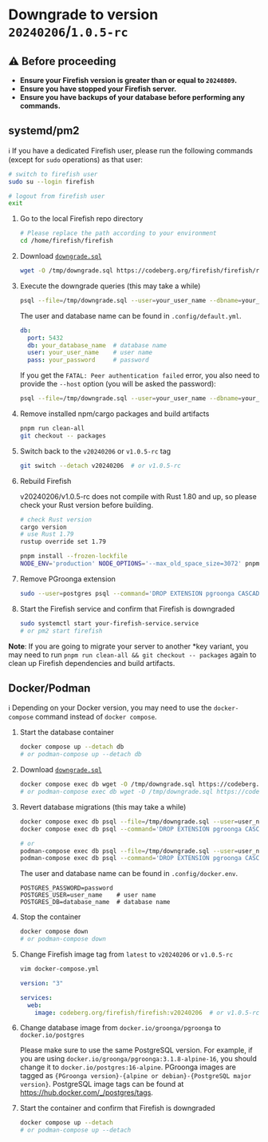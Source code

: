# Downgrade to version `20240206`/`1.0.5-rc`

## :warning: Before proceeding

- **Ensure your Firefish version is greater than or equal to `20240809`.**
- **Ensure you have stopped your Firefish server.**
- **Ensure you have backups of your database before performing any commands.**

## systemd/pm2

:information_source: If you have a dedicated Firefish user, please run the following commands (except for `sudo` operations) as that user:

```sh
# switch to firefish user
sudo su --login firefish

# logout from firefish user
exit
```

1. Go to the local Firefish repo directory
    ```sh
    # Please replace the path according to your environment
    cd /home/firefish/firefish
    ```
1. Download [`downgrade.sql`](https://codeberg.org/firefish/firefish/raw/branch/develop/docs/downgrade.sql)
    ```sh
    wget -O /tmp/downgrade.sql https://codeberg.org/firefish/firefish/raw/branch/develop/docs/downgrade.sql
    ```
1. Execute the downgrade queries (this may take a while)
    ```sh
    psql --file=/tmp/downgrade.sql --user=your_user_name --dbname=your_database_name
    ```

    The user and database name can be found in `.config/default.yml`.
    ```yaml
    db:
      port: 5432
      db: your_database_name  # database name
      user: your_user_name    # user name
      pass: your_password     # password
    ```

    If you get the `FATAL: Peer authentication failed` error, you also need to provide the `--host` option (you will be asked the password):
    ```sh
    psql --file=/tmp/downgrade.sql --user=your_user_name --dbname=your_database_name --host=127.0.0.1
    ```
1. Remove installed npm/cargo packages and build artifacts
    ```sh
    pnpm run clean-all
    git checkout -- packages
    ```
1. Switch back to the `v20240206` or `v1.0.5-rc` tag
    ```sh
    git switch --detach v20240206  # or v1.0.5-rc
    ```
1. Rebuild Firefish

    v20240206/v1.0.5-rc does not compile with Rust 1.80 and up, so please check your Rust version before building.
    ```sh
    # check Rust version
    cargo version
    # use Rust 1.79
    rustup override set 1.79
    ```

    ```sh
    pnpm install --frozen-lockfile
    NODE_ENV='production' NODE_OPTIONS='--max_old_space_size=3072' pnpm run rebuild
    ```
1. Remove PGroonga extension
    ```sh
    sudo --user=postgres psql --command='DROP EXTENSION pgroonga CASCADE' --dbname=your_database_name
    ```
1. Start the Firefish service and confirm that Firefish is downgraded
    ```sh
    sudo systemctl start your-firefish-service.service
    # or pm2 start firefish
    ```

**Note**: If you are going to migrate your server to another *key variant, you may need to run `pnpm run clean-all && git checkout -- packages` again to clean up Firefish dependencies and build artifacts.

## Docker/Podman
:information_source: Depending on your Docker version, you may need to use the `docker-compose` command instead of `docker compose`.

1. Start the database container
    ```sh
    docker compose up --detach db
    # or podman-compose up --detach db
    ```
1. Download [`downgrade.sql`](https://codeberg.org/firefish/firefish/raw/branch/develop/docs/downgrade.sql)
    ```sh
    docker compose exec db wget -O /tmp/downgrade.sql https://codeberg.org/firefish/firefish/raw/branch/develop/docs/downgrade.sql
    # or podman-compose exec db wget -O /tmp/downgrade.sql https://codeberg.org/firefish/firefish/raw/branch/develop/docs/downgrade.sql
    ```
1. Revert database migrations (this may take a while)
    ```sh
    docker compose exec db psql --file=/tmp/downgrade.sql --user=user_name --dbname=database_name
    docker compose exec db psql --command='DROP EXTENSION pgroonga CASCADE' --user=user_name --dbname=database_name

    # or
    podman-compose exec db psql --file=/tmp/downgrade.sql --user=user_name --dbname=database_name
    podman-compose exec db psql --command='DROP EXTENSION pgroonga CASCADE' --user=user_name --dbname=database_name
    ```

    The user and database name can be found in `.config/docker.env`.
    ```env
    POSTGRES_PASSWORD=password
    POSTGRES_USER=user_name    # user name
    POSTGRES_DB=database_name  # database name
    ```
1. Stop the container
    ```sh
    docker compose down
    # or podman-compose down
    ```
1. Change Firefish image tag from `latest` to `v20240206` or `v1.0.5-rc`
    ```sh
    vim docker-compose.yml
    ```

    ```yaml
    version: "3"

    services:
      web:
        image: codeberg.org/firefish/firefish:v20240206  # or v1.0.5-rc
    ```
1. Change database image from `docker.io/groonga/pgroonga` to `docker.io/postgres`

    Please make sure to use the same PostgreSQL version. For example, if you are using `docker.io/groonga/pgroonga:3.1.8-alpine-16`, you should change it to `docker.io/postgres:16-alpine`. PGroonga images are tagged as `{PGroonga version}-{alpine or debian}-{PostgreSQL major version}`. PostgreSQL image tags can be found at <https://hub.docker.com/_/postgres/tags>.
1. Start the container and confirm that Firefish is downgraded
    ```sh
    docker compose up --detach
    # or podman-compose up --detach
    ```

